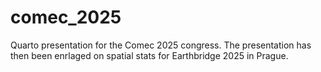 # comec_2025
Quarto presentation for the Comec 2025 congress. The presentation has then been enrlaged on spatial stats for Earthbridge 2025 in Prague.
